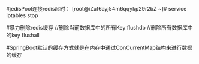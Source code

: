 #jedisPool连接redis超时：
[root@iZuf6ayj54m6qqykp29r2bZ ~]# service iptables stop

#暴力删除redis缓存
//删除当前数据库中的所有Key
flushdb
//删除所有数据库中的key
flushall

#SpringBoot默认的缓存方式就是在内存中通过ConCurrentMap结构来进行数据的缓存